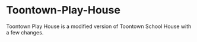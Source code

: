 # Toontown-Play-House
Toontown Play House is a modified version of Toontown School House with a few changes.
